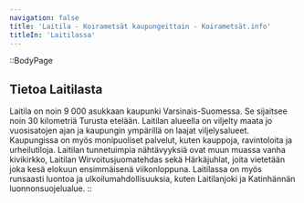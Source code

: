 ```yaml
---
navigation: false
title: 'Laitila - Koirametsät kaupungeittain - Koirametsät.info'
titleIn: 'Laitilassa'
---
```


::BodyPage
## Tietoa Laitilasta
Laitila on noin 9 000 asukkaan kaupunki Varsinais-Suomessa. Se sijaitsee noin 30 kilometriä Turusta etelään. Laitilan alueella on viljelty maata jo vuosisatojen ajan ja kaupungin ympärillä on laajat viljelysalueet. Kaupungissa on myös monipuoliset palvelut, kuten kauppoja, ravintoloita ja urheilutiloja. Laitilan tunnetuimpia nähtävyyksiä ovat muun muassa vanha kivikirkko, Laitilan Wirvoitusjuomatehdas sekä Härkäjuhlat, joita vietetään joka kesä elokuun ensimmäisenä viikonloppuna. Laitilassa on myös runsaasti luontoa ja ulkoilumahdollisuuksia, kuten Laitilanjoki ja Katinhännän luonnonsuojelualue.
::